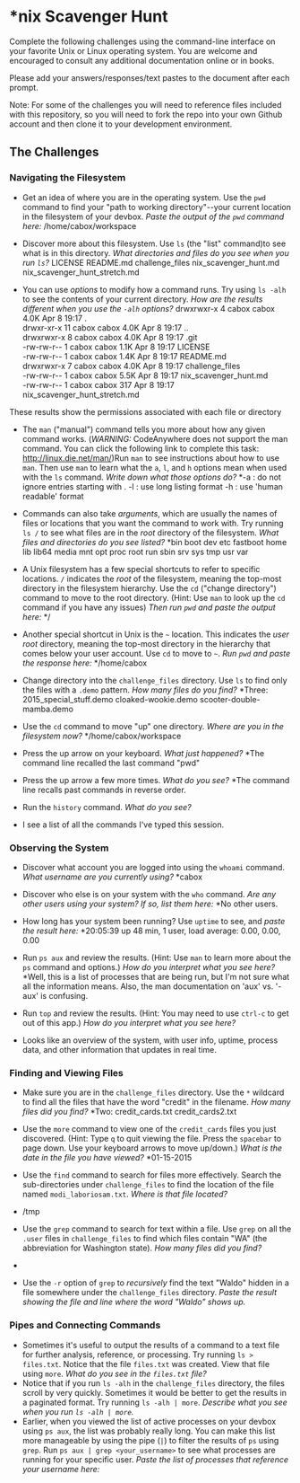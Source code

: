 # *nix Scavenger Hunt

Complete the following challenges using the command-line interface on your favorite
Unix or Linux operating system. You are welcome and encouraged to consult any
additional documentation online or in books.

Please add your answers/responses/text pastes to the document after each prompt.

Note: For some of the challenges you will need to reference files included with
this repository, so you will need to fork the repo into your own Github account
and then clone it to your development environment.

## The Challenges

### Navigating the Filesystem

* Get an idea of where you are in the operating system. Use the `pwd` command to find your "path to working directory"--your current location in the filesystem of your devbox. *Paste the output of the `pwd` command here:*
/home/cabox/workspace

* Discover more about this filesystem. Use `ls` (the "list" command)to see what is in this directory. *What directories and files do you see when you run `ls`?*
LICENSE  README.md  challenge_files  nix_scavenger_hunt.md  nix_scavenger_hunt_stretch.md 

* You can use *options* to modify how a command runs. Try using `ls -alh` to see the contents of your current directory. *How are the results different when you use the `-alh` options?*
drwxrwxr-x  4 cabox cabox 4.0K Apr  8 19:17 .                                                                                                                                                                     
drwxr-xr-x 11 cabox cabox 4.0K Apr  8 19:17 ..                                                                                                                                                                    
drwxrwxr-x  8 cabox cabox 4.0K Apr  8 19:17 .git                                                                                                                                                                  
-rw-rw-r--  1 cabox cabox 1.1K Apr  8 19:17 LICENSE                                                                                                                                                               
-rw-rw-r--  1 cabox cabox 1.4K Apr  8 19:17 README.md                                                                                                                                                             
drwxrwxr-x  7 cabox cabox 4.0K Apr  8 19:17 challenge_files                                                                                                                                                       
-rw-rw-r--  1 cabox cabox 5.5K Apr  8 19:17 nix_scavenger_hunt.md                                                                                                                                                 
-rw-rw-r--  1 cabox cabox  317 Apr  8 19:17 nix_scavenger_hunt_stretch.md    

These results show the permissions associated with each file or directory


* The `man` ("manual") command tells you more about how any given command works. (*WARNING:* CodeAnywhere does not support the man command. You can click the following link to complete this task: http://linux.die.net/man/)Run `man` to see instructions about how to use `man`. Then use `man` to learn what the `a`, `l`, and `h` options mean when used with the `ls` command. *Write down what those options do?*
*-a : do not ignore entries starting with .
-l : use long listing format
-h : use 'human readable' format

* Commands can also take *arguments*, which are usually the names of files or locations that you want the command to work with. Try running `ls /` to see what files are in the *root* directory of the filesystem. *What files and directories do you see listed?*
*bin  boot  dev  etc  fastboot  home  lib  lib64  media  mnt  opt  proc  root  run  sbin  srv  sys  tmp  usr  var    

* A Unix filesystem has a few special shortcuts to refer to specific locations. `/` indicates the *root* of the filesystem, meaning the top-most directory in the filesystem hierarchy. Use the `cd` ("change directory") command to move to the root directory. (Hint: Use `man` to look up the `cd` command if you have any issues) *Then run `pwd` and paste the output here:*
*/ 

* Another special shortcut in Unix is the `~` location. This indicates the *user root* directory, meaning the top-most directory in the hierarchy that comes below your user account. Use `cd` to move to `~`. *Run `pwd` and paste the response here:*
*/home/cabox  

* Change directory into the `challenge_files` directory. Use `ls` to find only the files with a `.demo` pattern. *How many files do you find?*
*Three: 2015_special_stuff.demo  cloaked-wookie.demo  scooter-double-mamba.demo 

* Use the `cd` command to move "up" one directory. *Where are you in the filesystem now?*
*/home/cabox/workspace  


* Press the up arrow on your keyboard. *What just happened?*
*The command line recalled the last command "pwd" 

* Press the up arrow a few more times. *What do you see?*
*The command line recalls past commands in reverse order. 

* Run the `history` command. *What do you see?*
* I see a list of all the commands I've typed this session.

### Observing the System

* Discover what account you are logged into using the `whoami` command. *What username are you currently using?*
*cabox 

* Discover who else is on your system with the `who` command. *Are any other users using your system? If so, list them here:*
*No other users. 

* How long has your system been running? Use `uptime` to see, and *paste the result here:*
*20:05:39 up 48 min,  1 user,  load average: 0.00, 0.00, 0.00  

* Run `ps aux` and review the results. (Hint: Use `man` to learn more about the `ps` command and options.) *How do you interpret what you see here?*
*Well, this is a list of processes that are being run, but I'm not sure what all the information means.  Also, the man documentation on 'aux' vs. '-aux' is confusing. 

* Run `top` and review the results. (Hint: You may need to use `ctrl-c` to get out of this app.) *How do you interpret what you see here?*
* Looks like an overview of the system, with user info, uptime, process data, and other information that updates in real time.

### Finding and Viewing Files

* Make sure you are in the `challenge_files` directory. Use the `*` wildcard to find all the files that have the word "credit" in the filename. *How many files did you find?*
*Two: credit_cards.txt  credit_cards2.txt   

* Use the `more` command to view one of the `credit_cards` files you just discovered. (Hint: Type `q` to quit viewing the file. Press the `spacebar` to page down. Use your keyboard arrows to move up/down.) *What is the date in the file you have viewed?*
*01-15-2015 

* Use the `find` command to search for files more effectively. Search the sub-directories under `challenge_files` to find the location of the file named `modi_laboriosam.txt`. *Where is that file located?*
* /tmp

* Use the `grep` command to search for text within a file. Use `grep` on all the `.user` files in `challenge_files` to find which files contain "WA" (the abbreviation for Washington state). *How many files did you find?*
* 

* Use the `-r` option of `grep` to *recursively* find the text "Waldo" hidden in a file somewhere under the `challenge_files` directory. *Paste the result showing the file and line where the word "Waldo" shows up.*

### Pipes and Connecting Commands

* Sometimes it's useful to output the results of a command to a text file for further analysis, reference, or processing. Try running `ls > files.txt`. Notice that the file `files.txt` was created. View that file using `more`. *What do you see in the `files.txt` file?*
* Notice that if you run `ls -alh` in the `challenge_files` directory, the files scroll by very quickly. Sometimes it would be better to get the results in a paginated format. Try running `ls -alh | more`. *Describe what you see when you run `ls -alh | more`.*
* Earlier, when you viewed the list of active processes on your devbox using `ps aux`, the list was probably really long. You can make this list more manageable by using the pipe (`|`) to filter the results of `ps` using `grep`. Run `ps aux | grep <your_username>` to see what processes are running for your specific user. *Paste the list of processes that reference your username here:*
